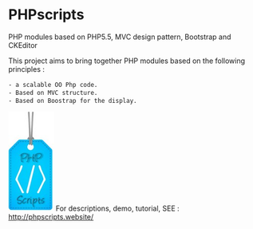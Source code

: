 # PHPscripts
PHP modules based on PHP5.5, MVC design pattern, Bootstrap and CKEditor

This project aims to bring together PHP modules based on the following principles :

    - a scalable OO Php code.
    - Based on MVC structure.
    - Based on Boostrap for the display.

![solarized palette](https://github.com/ludovicinaction/PHPscripts/blob/master/img/logo_php_scripts.jpg)
For descriptions, demo, tutorial, SEE :
http://phpscripts.website/	
